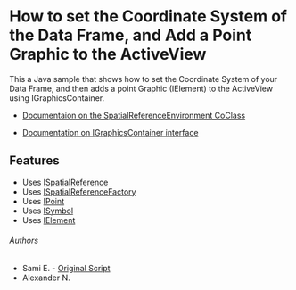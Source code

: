 # How to set the Coordinate System of the Data Frame, and Add a Point Graphic to the ActiveView

This a Java sample that shows how to set the Coordinate System of your Data Frame, and then adds a point Graphic (IElement) to the ActiveView using IGraphicsContainer.

* [Documentaion on the SpatialReferenceEnvironment CoClass](http://resources.arcgis.com/en/help/arcobjects-java/concepts/engine/index.html#//00010000065m000000)

* [Documentation on IGraphicsContainer interface](http://resources.arcgis.com/en/help/arcobjects-java/api/arcobjects/com/esri/arcgis/carto/IGraphicsContainer.html)

## Features
* Uses [ISpatialReference](http://resources.arcgis.com/en/help/arcobjects-java/api/arcobjects/com/esri/arcgis/geometry/ISpatialReference.html)
* Uses [ISpatialReferenceFactory](http://resources.arcgis.com/en/help/arcobjects-java/api/arcobjects/com/esri/arcgis/geometry/ISpatialReferenceFactory.html)
* Uses [IPoint](http://resources.arcgis.com/en/help/arcobjects-java/api/arcobjects/com/esri/arcgis/geometry/IPoint.html)
* Uses [ISymbol](http://resources.arcgis.com/en/help/arcobjects-java/api/arcobjects/com/esri/arcgis/display/ISymbol.html)
* Uses [IElement](http://resources.arcgis.com/en/help/arcobjects-java/api/arcobjects/com/esri/arcgis/carto/IElement.html)

###### Authors
* Sami E. - [Original Script](https://github.com/Esri/developer-support/blob/master/arcobjects-net/set-coordinate-system-and-add-point-graphic-to-IActiveView/README.md)
* Alexander N.
